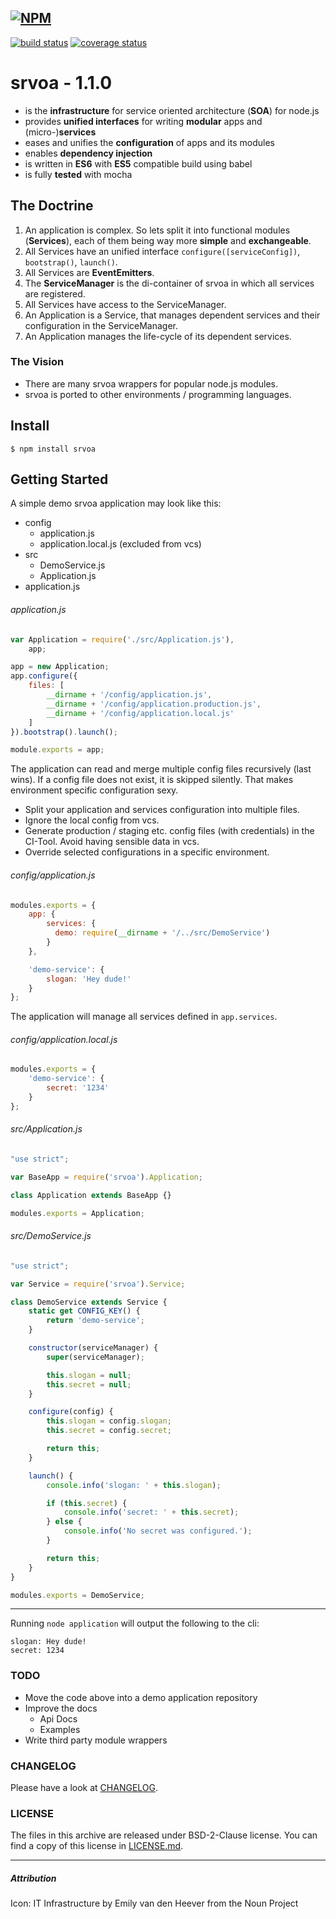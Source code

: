 [![NPM](https://nodei.co/npm/srvoa.png?downloads=true)](https://nodei.co/npm/srvoa/)
---
[![build status](https://ci.gitlab.com/projects/3656/status.png?ref=master)](https://ci.gitlab.com/projects/3656?ref=master)
[![coverage status](https://coveralls.io/repos/alrik/node-srvoa/badge.svg?branch=master&service=github)](https://coveralls.io/github/alrik/node-srvoa?branch=master)

# srvoa - 1.1.0

- is the **infrastructure** for service oriented architecture (**SOA**) for node.js
- provides **unified interfaces** for writing **modular** apps and (micro-)**services**
- eases and unifies the **configuration** of apps and its modules
- enables **dependency injection**
- is written in **ES6** with **ES5** compatible build using babel
- is fully **tested** with mocha


## The Doctrine

1. An application is complex. So lets split it into functional modules (**Services**),
each of them being way more **simple** and **exchangeable**.
2. All Services have an unified interface `configure([serviceConfig])`, `bootstrap()`, `launch()`.
3. All Services are **EventEmitters**.
4. The **ServiceManager** is the di-container of srvoa in which all services are registered.
5. All Services have access to the ServiceManager.
6. An Application is a Service, that manages dependent services and their configuration in the ServiceManager.
7. An Application manages the life-cycle of its dependent services.


### The Vision

- There are many srvoa wrappers for popular node.js modules.
- srvoa is ported to other environments / programming languages.


## Install ##

`$ npm install srvoa`


## Getting Started

A simple demo srvoa application may look like this:

- config
    - application.js
    - application.local.js (excluded from vcs)
- src
    - DemoService.js
    - Application.js
- application.js

###### application.js

```js
var Application = require('./src/Application.js'),
    app;

app = new Application;
app.configure({
    files: [
        __dirname + '/config/application.js',
        __dirname + '/config/application.production.js',
        __dirname + '/config/application.local.js'
    ]
}).bootstrap().launch();

module.exports = app;
```

The application can read and merge multiple config files recursively (last wins).
If a config file does not exist, it is skipped silently. That makes environment specific configuration sexy.
- Split your application and services configuration into multiple files.
- Ignore the local config from vcs.
- Generate production / staging etc. config files (with credentials) in the CI-Tool.
Avoid having sensible data in vcs.
- Override selected configurations in a specific environment.

###### config/application.js

```js
modules.exports = {
    app: {
        services: {
          demo: require(__dirname + '/../src/DemoService')
        }
    },

    'demo-service': {
        slogan: 'Hey dude!'
    }
};
```

The application will manage all services defined in `app.services`.

###### config/application.local.js

```js
modules.exports = {
    'demo-service': {
        secret: '1234'
    }
};
```

###### src/Application.js

```js
"use strict";

var BaseApp = require('srvoa').Application;

class Application extends BaseApp {}

modules.exports = Application;
```

###### src/DemoService.js

```js
"use strict";

var Service = require('srvoa').Service;

class DemoService extends Service {
    static get CONFIG_KEY() {
        return 'demo-service';
    }

    constructor(serviceManager) {
        super(serviceManager);

        this.slogan = null;
        this.secret = null;
    }

    configure(config) {
        this.slogan = config.slogan;
        this.secret = config.secret;

        return this;
    }

    launch() {
        console.info('slogan: ' + this.slogan);

        if (this.secret) {
            console.info('secret: ' + this.secret);
        } else {
            console.info('No secret was configured.');
        }

        return this;
    }
}

modules.exports = DemoService;
```
---

Running `node application` will output the following to the cli:

```
slogan: Hey dude!
secret: 1234
```

### TODO

- Move the code above into a demo application repository
- Improve the docs
    - Api Docs
    - Examples
- Write third party module wrappers


### CHANGELOG

Please have a look at [CHANGELOG](CHANGELOG).


### LICENSE

The files in this archive are released under BSD-2-Clause license.
You can find a copy of this license in [LICENSE.md](LICENSE.md).


---
##### Attribution

Icon: IT Infrastructure by Emily van den Heever from the Noun Project
